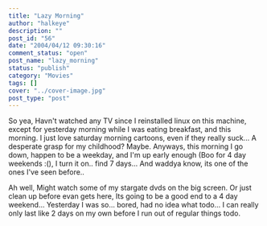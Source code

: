 ```yaml
---
title: "Lazy Morning"
author: "halkeye"
description: ""
post_id: "56"
date: "2004/04/12 09:30:16"
comment_status: "open"
post_name: "lazy_morning"
status: "publish"
category: "Movies"
tags: []
cover: "../cover-image.jpg"
post_type: "post"
---
```


So yea, Havn't watched any TV since I reinstalled linux on this machine, except for yesterday morning while I was eating breakfast, and this morning.
I just love saturday morning cartoons, even if they really suck... A desperate grasp for my childhood? Maybe.
Anyways, this morning I go down, happen to be a weekday, and I'm up early enough (Boo for 4 day weekends :(), I turn it on.. find 7 days... And waddya know, its one of the ones I've seen before..

Ah well, Might watch some of my stargate dvds on the big screen. Or just clean up before evan gets here, Its going to be a good end to a 4 day weekend... Yesterday I was so... bored, had no idea what todo... I can really only last like 2 days on my own before I run out of regular things todo.